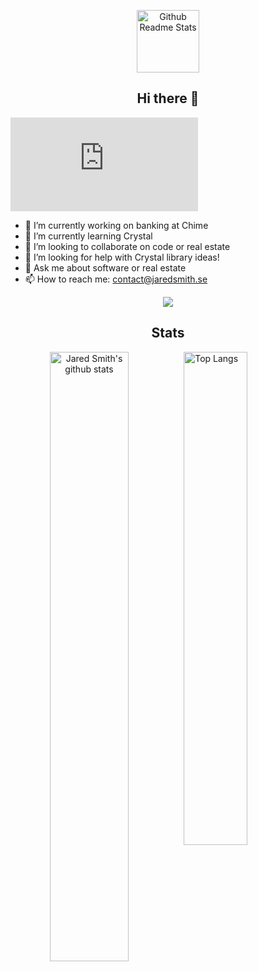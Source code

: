<p align="center">
 <img width="100px" src="https://github.com/rajput2107/rajput2107/blob/master/Assets/Developer.gif" align="center" alt="Github Readme Stats" />
 <h2 align="center">Hi there 👋</h2>
</p>

![image title](https://matomo.netstitch.se/matomo.php?idsite=3&amp;rec=1&amp;action_name=Profile)

- 🔭 I’m currently working on banking at Chime </li>
- 🌱 I’m currently learning Crystal </li>
- 👯 I’m looking to collaborate on code or real estate </li>
- 🤔 I’m looking for help with Crystal library ideas! </li>
- 💬 Ask me about software or real estate </li>
- 📫 How to reach me: contact@jaredsmith.se </li>

<p align="center">
  <img src="https://res.cloudinary.com/anuraghazra/image/upload/v1594908242/logo_ccswme.svg" align="center" />
  <h2 align="center">Stats</h2>
</p>

<p align="center">
  <img 
    alt="Jared Smith's github stats" 
    src="https://github-readme-stats.vercel.app/api?username=jaredsmithse&count_private=true&show_icons=true" 
    align="left" 
    width="50%"
  />

  <img 
    alt="Top Langs" 
    src="https://github-readme-stats.vercel.app/api/top-langs/?username=jaredsmithse&layout=compact" 
    align="right" 
    width="45%"
   />
</p>
